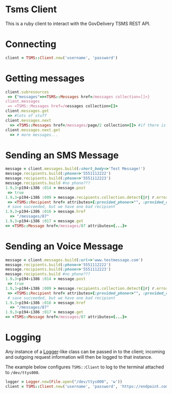 Tsms Client 
===========
This is a ruby client to interact with the GovDelivery TSMS REST API.


# Connecting

``` ruby
client = TSMS::Client.new('username', 'password')

```

# Getting messages

``` ruby
client.subresources
 => {"messages"=><TSMS::Messages href=/messages collection=[]>}
client.messages
 => <TSMS::Messages href=/messages collection=[]>
client.messages.get
 => #lots of stuff
client.messages.next
  => <TSMS::Messages href=/messages/page/2 collection=[]> #if there is a second page
client.messages.next.get
  => # more messages...
```


# Sending an SMS Message

``` ruby
message = client.messages.build(:short_body=>'Test Message!')
message.recipients.build(:phone=>'5551112222')
message.recipients.build(:phone=>'5551112223')
message.recipients.build #no phone???
1.9.3-p194-i386 :014 > message.post
 => true
1.9.3-p194-i386 :009 > message.recipients.collection.detect{|r| r.errors }
 => <TSMS::Recipient href= attributes={:provided_phone=>"", :provided_country_code=>nil, :phone=>nil, :country_code=>"1", :status=>nil, :created_at=>nil, :sent_at=>nil, :completed_at=>nil, :errors=>{"phone"=>["is not a number"]}}>
 # save succeeded, but we have one bad recipient
1.9.3-p194-i386 :016 > message.href
  => "/messages/87"
1.9.3-p194-i386 :017 > message.get
=> <TSMS::Message href=/messages/87 attributes={...}>

```

# Sending an Voice Message

``` ruby
message = client.messages.build(:url=>'www.testmessage.com')
message.recipients.build(:phone=>'5551112222')
message.recipients.build(:phone=>'5551112223')
message.recipients.build #no phone???
1.9.3-p194-i386 :014 > message.post
 => true
1.9.3-p194-i386 :009 > message.recipients.collection.detect{|r| r.errors }
 => <TSMS::Recipient href= attributes={:provided_phone=>"", :provided_country_code=>nil, :phone=>nil, :country_code=>"1", :status=>nil, :created_at=>nil, :sent_at=>nil, :completed_at=>nil, :errors=>{"phone"=>["is not a number"]}}>
 # save succeeded, but we have one bad recipient
1.9.3-p194-i386 :016 > message.href
  => "/messages/87"
1.9.3-p194-i386 :017 > message.get
=> <TSMS::Message href=/messages/87 attributes={...}>

```

# Logging
Any instance of a [Logger](http://www.ruby-doc.org/stdlib-1.9.3/libdoc/logger/rdoc/Logger.html "Ruby Logger")-like class can be passed in to the client; incoming and outgoing
request information will then be logged to that instance. 

The example below configures `TSMS::Client` to log to the terminal attached to `/dev/ttys000`. 

``` ruby
logger = Logger.new(File.open("/dev/ttys000", 'w'))
client = TSMS::Client.new('username', 'password', 'https://endpoint.com', logger)

```

